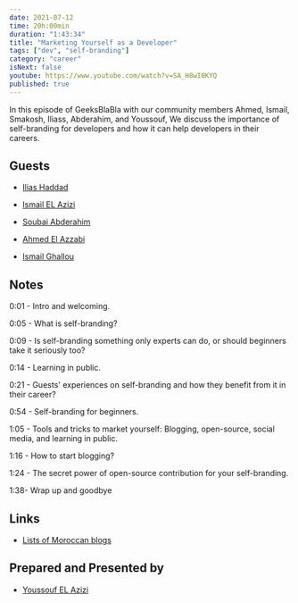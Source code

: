 ```yaml
---
date: 2021-07-12
time: 20h:00min
duration: "1:43:34"
title: "Marketing Yourself as a Developer"
tags: ["dev", "self-branding"]
category: "career"
isNext: false
youtube: https://www.youtube.com/watch?v=SA_H8wI0KYQ
published: true
---
```


In this episode of GeeksBlaBla with our community members Ahmed, Ismail, Smakosh, Iliass, Abderahim, and Youssouf, We discuss the importance of self-branding for developers and how it can help developers in their careers.

## Guests

- [Ilias Haddad](https://iliashaddad.com/)

- [Ismail EL Azizi](https://ismailelazizi.com/)

- [Soubai Abderahim](https://soubai.me)

- [Ahmed El Azzabi](https://mylink.fyi/elazzabi)

- [Ismail Ghallou](https://twitter.com/smakosh)

## Notes

0:01 - Intro and welcoming.

0:05 - What is self-branding?

0:09 - Is self-branding something only experts can do, or should beginners take it seriously too?

0:14 - Learning in public.

0:21 - Guests' experiences on self-branding and how they benefit from it in their career?

0:54 - Self-branding for beginners.

1:05 - Tools and tricks to market yourself: Blogging, open-source, social media, and learning in public.

1:16 - How to start blogging?

1:24 - The secret power of open-source contribution for your self-branding.

1:38- Wrap up and goodbye

## Links

- [Lists of Moroccan blogs ](https://github.com/DevC-Casa/awesome-morocco#blogs)

## Prepared and Presented by

- [Youssouf EL Azizi](https://elazizi.com/)
